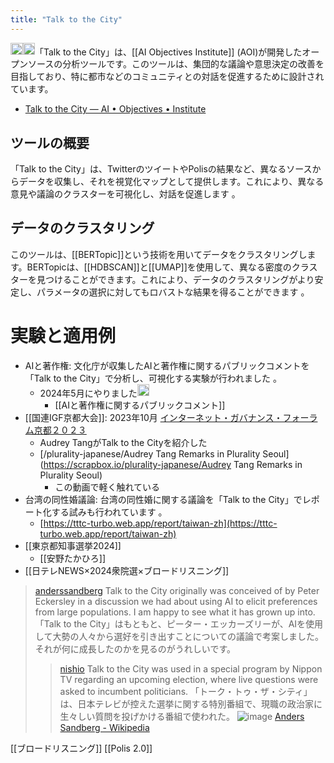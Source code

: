 ```yaml
---
title: "Talk to the City"
---
```


<img src='https://scrapbox.io/api/pages/nishio/nihia/icon' alt='nihia.icon' height="19.5"/><img src='https://scrapbox.io/api/pages/nishio/nishio/icon' alt='nishio.icon' height="19.5"/>「Talk to the City」は、[[AI Objectives Institute]] (AOI)が開発したオープンソースの分析ツールです。このツールは、集団的な議論や意思決定の改善を目指しており、特に都市などのコミュニティとの対話を促進するために設計されています。
- [Talk to the City — AI • Objectives • Institute](https://ai.objectives.institute/talk-to-the-city)

## ツールの概要
「Talk to the City」は、TwitterのツイートやPolisの結果など、異なるソースからデータを収集し、それを視覚化マップとして提供します。これにより、異なる意見や議論のクラスターを可視化し、対話を促進します 。

## データのクラスタリング
このツールは、[[BERTopic]]という技術を用いてデータをクラスタリングします。BERTopicは、[[HDBSCAN]]と[[UMAP]]を使用して、異なる密度のクラスターを見つけることができます。これにより、データのクラスタリングがより安定し、パラメータの選択に対してもロバストな結果を得ることができます 。

# 実験と適用例
- AIと著作権: 文化庁が収集したAIと著作権に関するパブリックコメントを「Talk to the City」で分析し、可視化する実験が行われました 。
    - 2024年5月にやりました<img src='https://scrapbox.io/api/pages/nishio/nishio/icon' alt='nishio.icon' height="19.5"/>
        - [[AIと著作権に関するパブリックコメント]]
- [[国連IGF京都大会]]: 2023年10月 [インターネット・ガバナンス・フォーラム京都２０２３](https://www.soumu.go.jp/igfkyoto2023/)
    - Audrey TangがTalk to the Cityを紹介した
    - [/plurality-japanese/Audrey Tang Remarks in Plurality Seoul](https://scrapbox.io/plurality-japanese/Audrey Tang Remarks in Plurality Seoul)
        - この動画で軽く触れている
- 台湾の同性婚議論: 台湾の同性婚に関する議論を「Talk to the City」でレポート化する試みも行われています 。
    - [https://tttc-turbo.web.app/report/taiwan-zh](https://tttc-turbo.web.app/report/taiwan-zh)
- [[東京都知事選挙2024]]
    - [[安野たかひろ]]
- [[日テレNEWS×2024衆院選×ブロードリスニング]]


> [anderssandberg](https://x.com/anderssandberg/status/1849570772869656662) Talk to the City originally was conceived of by Peter Eckersley in a discussion we had about using AI to elicit preferences from large populations. I am happy to see what it has grown up into.
>  「Talk to the City」はもともと、ピーター・エッカーズリーが、AIを使用して大勢の人々から選好を引き出すことについての議論で考案しました。それが何に成長したのかを見るのがうれしいです。
>  >[nishio](https://x.com/nishio/status/1846185175518269742) Talk to the City was used in a special program by Nippon TV regarding an upcoming election, where live questions were asked to incumbent politicians.
>  「トーク・トゥ・ザ・シティ」は、日本テレビが控えた選挙に関する特別番組で、現職の政治家に生々しい質問を投げかける番組で使われた。
>  ![image](https://pbs.twimg.com/media/GZ726bAbAAApHYW?format=jpg&name=medium#.png)
[Anders Sandberg - Wikipedia](https://en.wikipedia.org/wiki/Anders_Sandberg)



[[ブロードリスニング]]
[[Polis 2.0]]